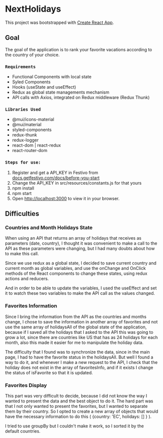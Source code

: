 # NextHolidays

This project was bootstrapped with [Create React App](https://github.com/facebook/create-react-app).

## Goal 

The goal of the application is to rank your favorite vacations according to the country of your choice. 

### `Requirements`

- Functional Components with local state
- Syled Components
- Hooks (useState and useEffect)
- Redux as global state managements mechanism
- API calls with Axios, integrated on Redux middleware (Redux Thunk)

### `Libraries Used`
 - @mui/icons-material
 - @mui/material
 - styled-components
 - redux-thunk
 - redux-logger
 - react-dom | react-redux
 - react-router-dom

### `Steps for use:` 
 1. Register and get a API_KEY in Festivo from [docs.getfestivo.com/docs/before-you-start](docs.getfestivo.com/docs/before-you-start)     
 2. Change the API_KEY in src/resources/constants.js for that yours
 2. npm install
 3. npm start
 4. Open [http://localhost:3000](http://localhost:3000) to view it in your browser.

## Difficulties

### Countries and Month Holidays State
When using an API that returns an array of holidays that receives as parameters (date, country), I thought it was convenient to make a call to the API as these parameters were changing, but I had many doubts about how to make this call. 

Since we use redux as a global state, I decided to save current country and current month as global variables, and use the onChange and OnClick methods of the React components to change these states, using redux actions and reducers. 

And in order to be able to update the variables, I used the useEffect and set it to watch these two variables to make the API call as the values changed.

### Favorites Information

Since I bring the information from the API as the countries and months change, I chose to save the information in another array of favorites and not use the same array of holidaysAll of the global state of the application, because if I saved all the holidays that I asked to the API this was going to grow a lot, since there are countries like US that has as 24 holidays for each month, also this made it easier for me to manipulate the holiday data. 

The difficulty that I found was to synchronize the data, since in the main page, I had to have the favorite status in the holidaysAll. But well I found a way to do it, and whenever I make a new request to the API, I check that the holiday does not exist in the array of favoritesInfo, and if it exists I change the status of isFavorite so that it is updated. 


### Favorites Display
This part was very difficult to decide, because I did not know the way I wanted to present the data and the best object to do it.
The hard part was that I not only wanted to present the favorites, but I wanted to separate them by their country. 
So I opted to create a new array of objects that would have the necessary information to do this ( {country: 'EC', holidays: [] } ).

I tried to use groupBy but I couldn't make it work, so I sorted it by the default countries.
